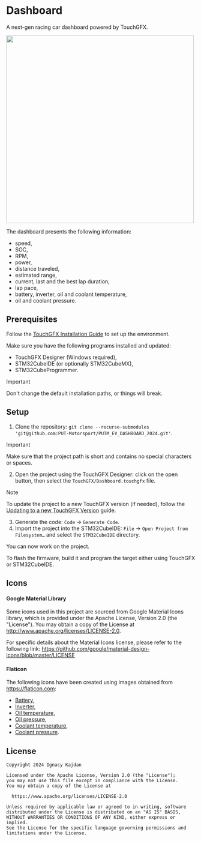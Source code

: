 # Dashboard

A next-gen racing car dashboard powered by TouchGFX.

<img width="500" src="https://github.com/PUT-Motorsport/PUTM_EV_DASHBOARD_2024/assets/28950897/880ac114-cadb-45ca-99b1-776ad6b42841">

The dashboard presents the following information:
- speed,
- SOC,
- RPM,
- power,
- distance traveled,
- estimated range,
- current, last and the best lap duration,
- lap pace,
- battery, inverter, oil and coolant temperature,
- oil and coolant pressure.

## Prerequisites

Follow the [TouchGFX Installation Guide](https://support.touchgfx.com/docs/introduction/installation) to set up the environment.

Make sure you have the following programs installed and updated:

- TouchGFX Designer (Windows required),
- STM32CubeIDE (or optionally STM32CubeMX),
- STM32CubeProgrammer.

> [!IMPORTANT]
> Don't change the default installation paths, or things will break.

## Setup

1. Clone the repository: `git clone --recurse-submodules 'git@github.com:PUT-Motorsport/PUTM_EV_DASHBOARD_2024.git'`.

> [!IMPORTANT]
> Make sure that the project path is short and contains no special characters or spaces.

2. Open the project using the TouchGFX Designer: click on the open button, then select the `TouchGFX/Dashboard.touchgfx` file.

> [!NOTE]
> To update the project to a new TouchGFX version (if needed), follow the [Updating to a new TouchGFX Version](https://support.touchgfx.com/docs/miscellaneous/updating-to-a-new-touchgfx-version) guide.

3. Generate the code: `Code` → `Generate Code`.
4. Import the project into the STM32CubeIDE: `File` → `Open Project from Filesystem…` and select the `STM32CubeIDE` directory.

You can now work on the project.

To flash the firmware, build it and program the target either using TouchGFX or STM32CubeIDE.


## Icons

#### Google Material Library

Some icons used in this project are sourced from Google Material Icons library, which is provided under the Apache License, Version 2.0 (the "License"). You may obtain a copy of the License at http://www.apache.org/licenses/LICENSE-2.0.

For specific details about the Material Icons license, please refer to the following link: https://github.com/google/material-design-icons/blob/master/LICENSE

#### Flaticon

The following icons have been created using images obtained from <https://flaticon.com>:

- [Battery](https://www.flaticon.com/free-icon/battery_1626494),
- [Inverter](https://www.flaticon.com/free-icon/thunder_2682835),
- [Oil temperature](https://www.flaticon.com/free-icon/hot-water_11590055),
- [Oil pressure](https://www.flaticon.com/free-icon/pressure-gauge_15322629),
- [Coolant temperature](https://www.flaticon.com/free-icon/engine-coolant_95134),
- [Coolant pressure](https://www.flaticon.com/free-icon/pressure-gauge_7808070).

## License

    Copyright 2024 Ignacy Kajdan

    Licensed under the Apache License, Version 2.0 (the "License");
    you may not use this file except in compliance with the License.
    You may obtain a copy of the License at

      https://www.apache.org/licenses/LICENSE-2.0

    Unless required by applicable law or agreed to in writing, software
    distributed under the License is distributed on an "AS IS" BASIS,
    WITHOUT WARRANTIES OR CONDITIONS OF ANY KIND, either express or implied.
    See the License for the specific language governing permissions and
    limitations under the License.
